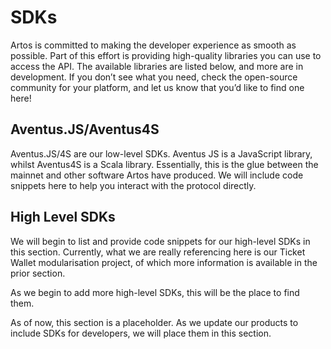 # SDKs

Artos is committed to making the developer experience as smooth as possible. Part of this effort is providing high-quality libraries you can use to access the API. The available libraries are listed below, and more are in development. If you don’t see what you need, check the open-source community for your platform, and let us know that you’d like to find one here!

## Aventus.JS/Aventus4S

Aventus.JS/4S are our low-level SDKs. Aventus JS is a JavaScript library, whilst Aventus4S is a Scala library. Essentially, this is the glue between the mainnet and other software Artos have produced. We will include code snippets here to help you interact with the protocol directly.

## High Level SDKs

We will begin to list and provide code snippets for our high-level SDKs in this section. Currently, what we are really referencing here is our Ticket Wallet modularisation project, of which more information is available in the prior section.

As we begin to add more high-level SDKs, this will be the place to find them.

<aside class="warning">
As of now, this section is a placeholder. As we update our products to include SDKs for developers, we will place them in this section.
</aside>
